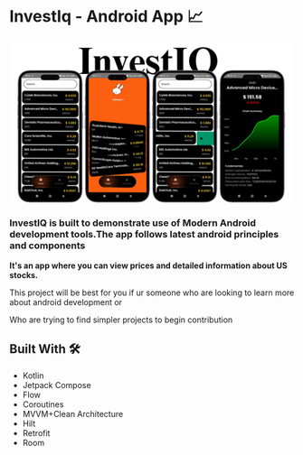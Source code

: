 # InvestIq - Android App 📈

![App Screenshot](https://github.com/shalenMathew/InvestIq-AndroidApp/blob/master/images/banner.png)

### InvestIQ is built to demonstrate use of Modern Android development tools.The app follows latest android principles and components

**It's an app where you can view prices and detailed information about US stocks.**

This project will be best for you if ur someone who are looking to learn more about android development or

Who are trying to find simpler projects to begin contribution

## Built With 🛠
- Kotlin
- Jetpack Compose
- Flow
- Coroutines
- MVVM+Clean Architecture
- Hilt
- Retrofit
- Room
  
